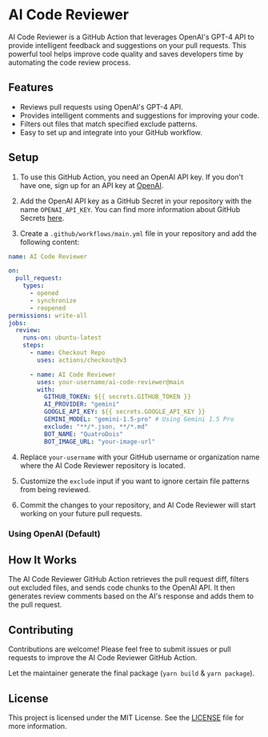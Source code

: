 # AI Code Reviewer

AI Code Reviewer is a GitHub Action that leverages OpenAI's GPT-4 API to provide intelligent feedback and suggestions on
your pull requests. This powerful tool helps improve code quality and saves developers time by automating the code
review process.

## Features

- Reviews pull requests using OpenAI's GPT-4 API.
- Provides intelligent comments and suggestions for improving your code.
- Filters out files that match specified exclude patterns.
- Easy to set up and integrate into your GitHub workflow.

## Setup

1. To use this GitHub Action, you need an OpenAI API key. If you don't have one, sign up for an API key
   at [OpenAI](https://beta.openai.com/signup).

2. Add the OpenAI API key as a GitHub Secret in your repository with the name `OPENAI_API_KEY`. You can find more
   information about GitHub Secrets [here](https://docs.github.com/en/actions/reference/encrypted-secrets).

3. Create a `.github/workflows/main.yml` file in your repository and add the following content:

```yaml
name: AI Code Reviewer

on:
  pull_request:
    types:
      - opened
      - synchronize
      - reopened
permissions: write-all
jobs:
  review:
    runs-on: ubuntu-latest
    steps:
      - name: Checkout Repo
        uses: actions/checkout@v3

      - name: AI Code Reviewer
        uses: your-username/ai-code-reviewer@main
        with:
          GITHUB_TOKEN: ${{ secrets.GITHUB_TOKEN }}
          AI_PROVIDER: "gemini"
          GOOGLE_API_KEY: ${{ secrets.GOOGLE_API_KEY }}
          GEMINI_MODEL: "gemini-1.5-pro" # Using Gemini 1.5 Pro
          exclude: "**/*.json, **/*.md"
          BOT_NAME: "QuatroDois"
          BOT_IMAGE_URL: "your-image-url"
```

4. Replace `your-username` with your GitHub username or organization name where the AI Code Reviewer repository is
   located.

5. Customize the `exclude` input if you want to ignore certain file patterns from being reviewed.

6. Commit the changes to your repository, and AI Code Reviewer will start working on your future pull requests.

### Using OpenAI (Default)

## How It Works

The AI Code Reviewer GitHub Action retrieves the pull request diff, filters out excluded files, and sends code chunks to
the OpenAI API. It then generates review comments based on the AI's response and adds them to the pull request.

## Contributing

Contributions are welcome! Please feel free to submit issues or pull requests to improve the AI Code Reviewer GitHub
Action.

Let the maintainer generate the final package (`yarn build` & `yarn package`).

## License

This project is licensed under the MIT License. See the [LICENSE](LICENSE) file for more information.
